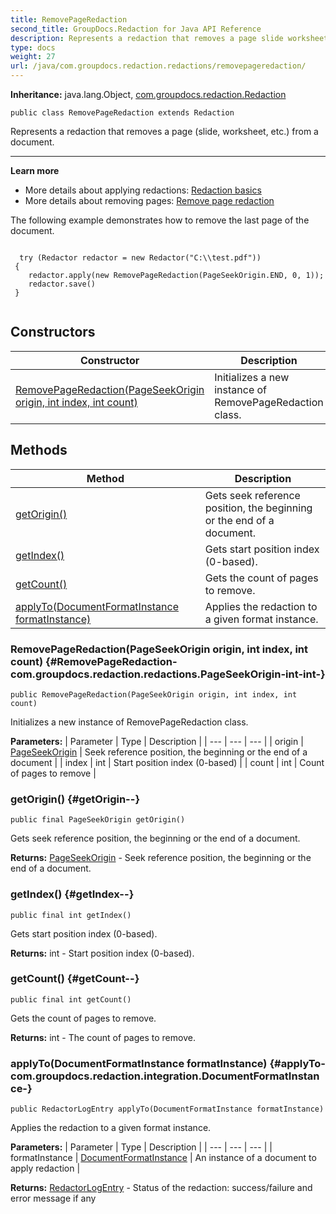 ```yaml
---
title: RemovePageRedaction
second_title: GroupDocs.Redaction for Java API Reference
description: Represents a redaction that removes a page slide worksheet etc. from a document.
type: docs
weight: 27
url: /java/com.groupdocs.redaction.redactions/removepageredaction/
---
```

**Inheritance:**
java.lang.Object, [com.groupdocs.redaction.Redaction](../../com.groupdocs.redaction/redaction)
```
public class RemovePageRedaction extends Redaction
```

Represents a redaction that removes a page (slide, worksheet, etc.) from a document.

--------------------

**Learn more**

 *  More details about applying redactions: [Redaction basics][]
 *  More details about removing pages: [Remove page redaction][]

The following example demonstrates how to remove the last page of the document.

```

  try (Redactor redactor = new Redactor("C:\\test.pdf"))
 {
    redactor.apply(new RemovePageRedaction(PageSeekOrigin.END, 0, 1));
    redactor.save()
 }
 
```


[Redaction basics]: https://docs.groupdocs.com/redaction/java/redaction-basics/
[Remove page redaction]: https://docs.groupdocs.com/redaction/java/remove-page-redaction/
## Constructors

| Constructor | Description |
| --- | --- |
| [RemovePageRedaction(PageSeekOrigin origin, int index, int count)](#RemovePageRedaction-com.groupdocs.redaction.redactions.PageSeekOrigin-int-int-) | Initializes a new instance of RemovePageRedaction class. |
## Methods

| Method | Description |
| --- | --- |
| [getOrigin()](#getOrigin--) | Gets seek reference position, the beginning or the end of a document. |
| [getIndex()](#getIndex--) | Gets start position index (0-based). |
| [getCount()](#getCount--) | Gets the count of pages to remove. |
| [applyTo(DocumentFormatInstance formatInstance)](#applyTo-com.groupdocs.redaction.integration.DocumentFormatInstance-) | Applies the redaction to a given format instance. |
### RemovePageRedaction(PageSeekOrigin origin, int index, int count) {#RemovePageRedaction-com.groupdocs.redaction.redactions.PageSeekOrigin-int-int-}
```
public RemovePageRedaction(PageSeekOrigin origin, int index, int count)
```


Initializes a new instance of RemovePageRedaction class.

**Parameters:**
| Parameter | Type | Description |
| --- | --- | --- |
| origin | [PageSeekOrigin](../../com.groupdocs.redaction.redactions/pageseekorigin) | Seek reference position, the beginning or the end of a document |
| index | int | Start position index (0-based) |
| count | int | Count of pages to remove |

### getOrigin() {#getOrigin--}
```
public final PageSeekOrigin getOrigin()
```


Gets seek reference position, the beginning or the end of a document.

**Returns:**
[PageSeekOrigin](../../com.groupdocs.redaction.redactions/pageseekorigin) - Seek reference position, the beginning or the end of a document.
### getIndex() {#getIndex--}
```
public final int getIndex()
```


Gets start position index (0-based).

**Returns:**
int - Start position index (0-based).
### getCount() {#getCount--}
```
public final int getCount()
```


Gets the count of pages to remove.

**Returns:**
int - The count of pages to remove.
### applyTo(DocumentFormatInstance formatInstance) {#applyTo-com.groupdocs.redaction.integration.DocumentFormatInstance-}
```
public RedactorLogEntry applyTo(DocumentFormatInstance formatInstance)
```


Applies the redaction to a given format instance.

**Parameters:**
| Parameter | Type | Description |
| --- | --- | --- |
| formatInstance | [DocumentFormatInstance](../../com.groupdocs.redaction.integration/documentformatinstance) | An instance of a document to apply redaction |

**Returns:**
[RedactorLogEntry](../../com.groupdocs.redaction/redactorlogentry) - Status of the redaction: success/failure and error message if any

